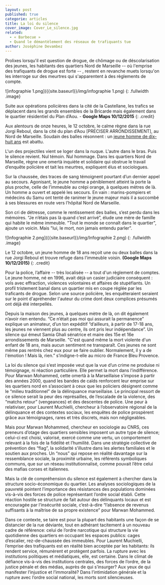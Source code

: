 ```yaml
---
layout: post
published: true
categorie: articles
title: La loi du silence
cover_image: Cover_Le_silence.jpg
related: 
  - « Barbecue »
  - Quand le démantèlement des réseaux de trafiquants tue
author: Joséphine Devambez
---
```



Prolixes lorsqu'il est question de drogue, de chômage ou de déscolarisation des jeunes, les habitants des quartiers Nord de Marseille -- où l'emprise des trafiquants de drogue est forte -- , restent en revanche muets lorsqu'on les interroge sur des meurtres qui s'apparentent à des règlements de compte. 

![infographie 1.png]({{site.baseurl}}/img/infographie 1.png)
{: .fullwidth .image}

Suite aux opérations policières dans la cité de la Castellane, les trafics se déplacent dans les grands ensembles de la Bricarde mais également dans le quartier résidentiel du Plan d’Aou. - **Google Maps 10/12/2015**
{: .credit}

Aux alentours de onze heures, le 12 octobre, le calme règne dans la rue Jorgi Reboul, dans la cité du plan d’Aou [PRECISER ARRONDISSEMENT], au Nord de Marseille. Soudain des balles résonnent : un  [jeune homme de dix-huit ans](http://reglementsdecomptes.github.io/2015/12/11/PLANDAOU.html) est abattu. 

L'un des projectiles vient se loger dans la nuque. L'autre dans le bras. Puis le silence revient. Nul témoin. Nul hommage. Dans les quartiers Nord de Marseille, règne une omertà inquiète et solidaire qui obstrue le travail d’enquête policière et tait les meurtres, expliquent élus et sociologues.

Sur la chaussée, des traces de sang témoignent pourtant d’un dernier appel au secours. Agonisant, le jeune homme a péniblement atteint la porte la plus proche, celle de l’immeuble au crépi orange, à quelques mètres de là. Un homme a ouvert et appelé les secours. En vain : marins-pompiers et médecins du Samu ont tenté de ranimer le jeune majeur mais il a succombé à ses blessures en route vers l’hôpital Nord de Marseille. 

Son cri de détresse, comme le rentissement des balles, s’est perdu dans les mémoires. “Je n’étais pas là quand c’est arrivé”, élude une mère de famille qui habite le même immeuble. "Tout le monde se connaît dans le quartier", ajoute un voicin. Mais "lui, le mort, non jamais entendu parler”. 
 
![Infographie 2.png]({{site.baseurl}}/img/Infographie 2.png)
{: .fullwidth .image}

Le 12 octobre, un jeune homme de 18 ans reçoit une ou deux balles dans la rue Jorgi Reboul et trouve refuge dans l’immeuble voisin. **(Google Maps 10/12/2015)**
{: .credit}

Pour la police, l’affaire -- très localisée -- a tout d'un règlement de comptes. Le jeune homme, né en 1996, avait déjà un casier judiciaire conséquent : vols avec effraction, violences volontaires et affaires de stupéfiants. Un profil tristement banal dans un quartier mis en coupe réglée par les traficants de drogue. Selon une source policière, les enquêteraient seraient sur le point d'apréhender l'auteur du crime dont deux complices présumés ont déjà été interpellés. 

Depuis la maison des jeunes, à quelques mètre de là, on dit également n’avoir rien entendu. “Ce n’était pas moi qui assurait la permanence” explique un animateur, d’un ton expéditif “d’ailleurs, à partir de 17-18 ans, les jeunes ne viennent plus au centre, ils ont pris leur indépendance”. Un silence qui émeut Samia Ghali sénatrice et maire des 15e et 16e arrondissements de Marseille. "C'est quand même la mort violente d'un enfant de 18 ans, mais aucun sentiment ne transparaît. Ces jeunes ne sont même pas rentrés chez eux pour se faire oublier.  Normalement, il y a de l'émotion ! Mais là, rien.” s’indigne-t-elle au micro de France Bleu Provence. 

La loi du silence qui s’est imposée veut que la vue d’un crime ne produise ni témoignage, ni réaction particulière. Elle permet la mort dans l’indifférence. Pour Marwan Mohammed, cette omertà à la Marseillaise s’impose à partir des années 2000, quand les bandes de caïds renforcent leur emprise sur les quartiers nord en s’associant à ceux que les policiers désignent comme le “milieu traditionnel” de la délinquance marseillaise. Le principal ressort de ce silence serait la peur des représailles, de l’escalade de la violence, des “matchs retour” (vengeances) et des descentes de police. Une peur à relativiser, pour Laurent Muchielli, chercheur à l’observatoire régional de la délinquance et des contextes sociaux, les enquêtes de police prospèrent grâce aux témoignages, rares et très discrets, mais non négligeables. 

Mais pour Marwan Mohammed, chercheur en sociologie au CNRS, ces preneurs d’otage des quartiers sensibles imposent un autre type de silence; celui-ci est choisi, valorisé, exercé comme une vertu, un comportement relevant à la fois de la fidélité et l’humilité. Dans une stratégie collective de prévention des “flag”, la solidarité s’illustre dans les alertes familiales et le soutien aux proches. Un “nous” qui repose en réalité davantage sur la ressemblance sociale, la proximité urbaine, les référents symboliques communs, que sur un réseau institutionnalisé, comme pouvait l’être celui des mafias corses et italiennes. 

Mais la clé de compréhension du silence est également à chercher dans la structure socio-économique du quartier. Les analyses sociologiques de la pauvreté pointent l’importance des résistances des populations dominées vis-à-vis des forces de police représentant l’ordre social établi. Cette réaction hostile se structure de fait autour des délinquants locaux et est encouragée par l’insécurité sociale, c’est-à-dire “l’absence de revenus suffisants à la maîtrise de sa propre existence” pour Marwan Mohammed. 

Dans ce contexte, se taire est pour la plupart des habitants une façon de se distancier de la rue déviante, tout en adhérant tacitement à un nouveau cadre de référence: celui de l’ordre narcotique qui structure la vie quotidienne des quartiers en occupant les espaces publics: cages d’escalier, rez-de-chaussée des immeubles. Pour Laurent Muchielli, l’emprise des trafiquants est en réalité bien acceptée par les habitants: ils rendent service, rémunèrent et protègent parfois. La rupture avec les institutions politiques et médiatiques, elle, est certaine. Dans le climat de défiance vis-à-vis des institutions centrales, des forces de l’ordre, de la justice pénale et des médias, auprès de qui s’insurger? Aux yeux de qui manifester l’injustice et l’immoralité? Dans l’intimidation générale et la rupture avec l’ordre social national, les morts sont silencieuses.
